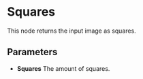 # Squares

This node returns the input image as squares.

## Parameters

- **Squares** The amount of squares.
